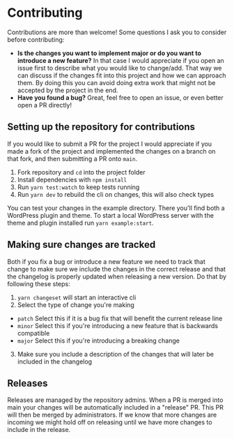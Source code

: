 # Contributing

Contributions are more than welcome! Some questions I ask you to consider before contributing:

- **Is the changes you want to implement major or do you want to introduce a new feature?** In that case I would appreciate if you open an issue first to describe what you would like to change/add. That way we can discuss if the changes fit into this project and how we can approach them. By doing this you can avoid doing extra work that might not be accepted by the project in the end.
- **Have you found a bug?** Great, feel free to open an issue, or even better open a PR directly!

## Setting up the repository for contributions

If you would like to submit a PR for the project I would appreciate if you made a fork of the project and implemented the changes on a branch on that fork, and then submitting a PR onto `main`.

1. Fork repository and `cd` into the project folder
2. Install dependencies with `npm install`
3. Run `yarn test:watch` to keep tests running
4. Run `yarn dev` to rebuild the cli on changes, this will also check types

You can test your changes in the example directory. There you'll find both a WordPress plugin and theme. To start a local WordPress server with the theme and plugin installed run `yarn example:start`.

## Making sure changes are tracked

Both if you fix a bug or introduce a new feature we need to track that change to make sure we include the changes in the correct release and that the changelog is properly updated when releasing a new version. Do that by following these steps:

1. `yarn changeset` will start an interactive cli
2. Select the type of change you're making

- `patch` Select this if it is a bug fix that will benefit the current release line
- `minor` Select this if you're introducing a new feature that is backwards compatible
- `major` Select this if you're introducing a breaking change

3. Make sure you include a description of the changes that will later be included in the changelog

## Releases

Releases are managed by the repository admins. When a PR is merged into main your changes will be automatically included in a "release" PR. This PR will then be merged by administrators. If we know that more changes are incoming we might hold off on releasing until we have more changes to include in the release.
